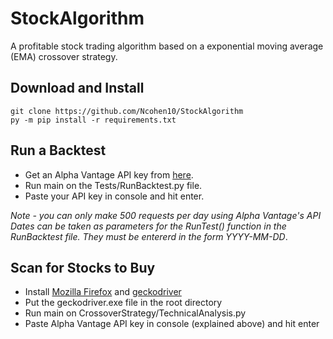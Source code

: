 # StockAlgorithm

A profitable stock trading algorithm based on a exponential moving average (EMA) crossover strategy.

## Download and Install
```
git clone https://github.com/Ncohen10/StockAlgorithm
py -m pip install -r requirements.txt
```

## Run a Backtest
* Get an Alpha Vantage API key from [here](https://www.alphavantage.co/support/#api-key).
* Run main on the Tests/RunBacktest.py file.
* Paste your API key in console and hit enter.

*Note - you can only make 500 requests per day using Alpha Vantage's API*
*Dates can be taken as parameters for the RunTest() function in the RunBacktest file. They must be entererd in the form YYYY-MM-DD*.

## Scan for Stocks to Buy
* Install [Mozilla Firefox](https://www.mozilla.org/en-US/firefox/new/) and [geckodriver](https://github.com/mozilla/geckodriver/releases)
* Put the geckodriver.exe file in the root directory
* Run main on CrossoverStrategy/TechnicalAnalysis.py
* Paste Alpha Vantage API key in console (explained above) and hit enter
